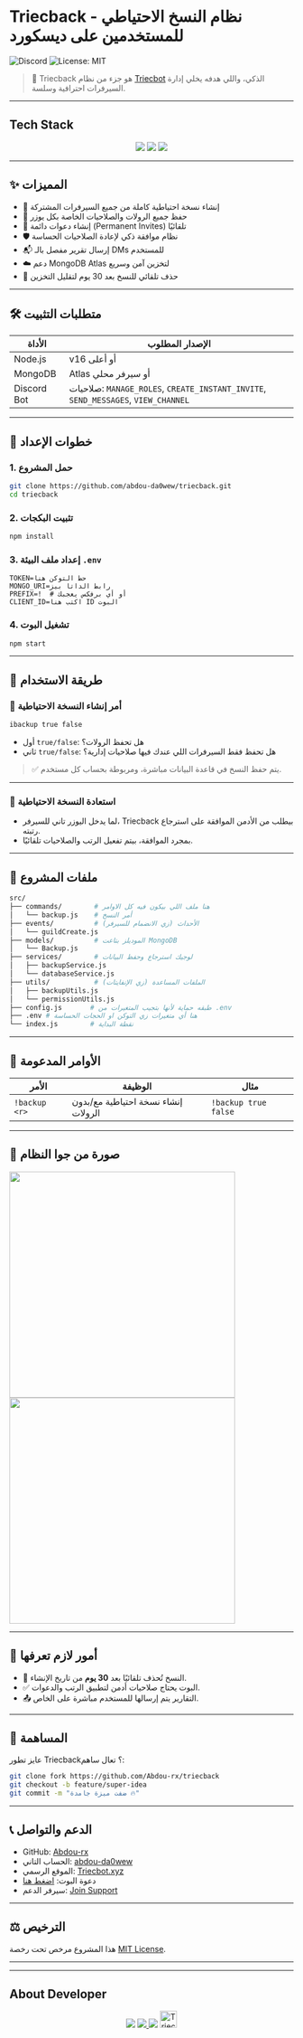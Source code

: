 # Triecback - نظام النسخ الاحتياطي للمستخدمين على ديسكورد

![Discord](https://img.shields.io/badge/Discord-v14-blue)
![License: MIT](https://img.shields.io/badge/License-MIT-yellow)

> 🧠 Triecback هو جزء من نظام [Triecbot](https://triecbot.xyz) الذكي، واللي هدفه يخلي إدارة السيرفرات احترافية وسلسة.

---

## Tech Stack
<p align="center">
  <a href="https://discord.js.org/"><img src="https://img.shields.io/badge/Discord.js-v14-blueviolet?style=for-the-badge&logo=discord" /></a>
  <a href="https://nodejs.org/"><img src="https://img.shields.io/badge/Node.js-20.19.2%2B-green?style=for-the-badge&logo=node.js" /></a>
  <a href="https://mongodb.com/"><img src="https://img.shields.io/badge/MongoDB-Atlas%20Ready-brightgreen?style=for-the-badge&logo=mongodb" /></a>
</p>

---

## ✨ المميزات

- 🔄 إنشاء نسخة احتياطية كاملة من جميع السيرفرات المشتركة  
- 🔐 حفظ جميع الرولات والصلاحيات الخاصة بكل يوزر  
- 🔗 إنشاء دعوات دائمة (Permanent Invites) تلقائيًا  
- 🛡️ نظام موافقة ذكي لإعادة الصلاحيات الحساسة  
- 📬 إرسال تقرير مفصل بالـ DMs للمستخدم  
- ☁️ دعم MongoDB Atlas لتخزين آمن وسريع  
- 📆 حذف تلقائي للنسخ بعد 30 يوم لتقليل التخزين  

---

## 🛠️ متطلبات التثبيت

| الأداة       | الإصدار المطلوب          |
|-------------|--------------------------|
| Node.js     | v16 أو أعلى             |
| MongoDB     | Atlas أو سيرفر محلي      |
| Discord Bot | صلاحيات: `MANAGE_ROLES`, `CREATE_INSTANT_INVITE`, `SEND_MESSAGES`, `VIEW_CHANNEL` |

---

## 🔧 خطوات الإعداد

### 1. حمل المشروع
```bash
git clone https://github.com/abdou-da0wew/triecback.git
cd triecback
````

### 2. تثبيت البكجات

```bash
npm install
```

### 3. إعداد ملف البيئة `.env`

```env
TOKEN=حط التوكن هنا
MONGO_URI=رابط الداتا بيز
PREFIX=!  # أو أي برفكس يعجبك
CLIENT_ID=اكتب هنا ID البوت
```

### 4. تشغيل البوت

```bash
npm start
```

---

## 🚀 طريقة الاستخدام

### 🔸 أمر إنشاء النسخة الاحتياطية

```bash
ibackup true false
```

* أول `true/false`: هل تحفظ الرولات؟
* ثاني `true/false`: هل تحفظ فقط السيرفرات اللي عندك فيها صلاحيات إدارية؟

> ✅ يتم حفظ النسخ في قاعدة البيانات مباشرة، ومربوطة بحساب كل مستخدم.

---

### 🔹 استعادة النسخة الاحتياطية

* لما يدخل اليوزر تاني للسيرفر، Triecback بيطلب من الأدمن الموافقة على استرجاع رتبته.
* بمجرد الموافقة، بيتم تفعيل الرتب والصلاحيات تلقائيًا.

---

## 📂 ملفات المشروع

```bash
src/
├── commands/        # هنا ملف اللي بيكون فيه كل الاوامر
│   └── backup.js    # أمر النسخ
├── events/          # الأحداث (زي الانضمام للسيرفر)
│   └── guildCreate.js
├── models/          # الموديلز بتاعت MongoDB 
│   └── Backup.js
├── services/        # لوجيك استرجاع وحفظ البيانات
│   ├── backupService.js
│   └── databaseService.js
├── utils/           # الملفات المساعدة (زي الإنفايتات)
│   ├── backupUtils.js
│   └── permissionUtils.js 
├── config.js       # طبقه حماية لأنها بتجيب المتغيرات من .env
├── .env # هنا أي متغيرات زي التوكن او الحجات الحساسة
└── index.js        # نقطة البداية
```

---

## 📜 الأوامر المدعومة

| الأمر         | الوظيفة                             | مثال                 |
| ------------- | ----------------------------------- | -------------------- |
| `!backup <r>` | إنشاء نسخة احتياطية مع/بدون الرولات | `!backup true false` |

---

## 📸 صورة من جوا النظام

<p float="left">
  <img src="https://cdn.triecbot.xyz/media/aha0gt0.png" width="400"/>
  <img src="https://cdn.triecbot.xyz/media/qhgc4t9.png" width="400"/>
</p>

---

## 🧠 أمور لازم تعرفها

* 📅 النسخ تُحذف تلقائيًا بعد **30 يوم** من تاريخ الإنشاء.
* ✅ البوت يحتاج صلاحيات أدمن لتطبيق الرتب والدعوات.
* 📤 التقارير يتم إرسالها للمستخدم مباشرة على الخاص.

---

## 🤝 المساهمة

عايز تطور Triecback؟ تعال ساهم:

```bash
git clone fork https://github.com/Abdou-rx/triecback
git checkout -b feature/super-idea
git commit -m "ضفت ميزة جامدة 🔥"
```

---

## 📞 الدعم والتواصل

* GitHub: [Abdou-rx](https://github.com/Abdou-rx)
* الحساب التاني: [abdou-da0wew](https://github.com/abdou-da0wew)
* الموقع الرسمي: [Triecbot.xyz](https://triecbot.xyz)
* دعوة البوت: [اضغط هنا](https://reg.triecbot.xyz/invite)
* سيرفر الدعم: [Join Support](https://reg.triecbot.xyz/support)

---

## ⚖️ الترخيص

هذا المشروع مرخص تحت رخصة [MIT License](LICENSE).

---

---

## About Developer 

<p align="center">
  <img src="https://img.shields.io/badge/Developer-Abdou-black?style=for-the-badge&logo=github" />
  <a href="https://github.com/Abdou-rx">
    <img src="https://img.shields.io/badge/GitHub-Abdou--rx-black?style=for-the-badge&logo=github" />
  </a>
  <img src="https://img.shields.io/badge/-TriecBot-blue?style=for-the-badge&logo=data:image/png;base64,iVBORw0KGgoAAAANSUhEUgAAABQAAAAMCAYAAABU5EDbAAAACXBIWXMAAA7EAAAOxAGVKw4bAAAATklEQVQoz2NgGAWjYBSMglEwCkQGwUgH4F+J3IPoUqokwxgYiA3QP4PGBHgMog0wAI8PMdAKkpGY0A6AhJ+0NInMGkBQBBLhVQP2D6rQAAAABJRU5ErkJggg==" />
  <img src="https://triecbot.xyz/images/logo.png" alt="TriecBot Logo" width="30" />
</p>
